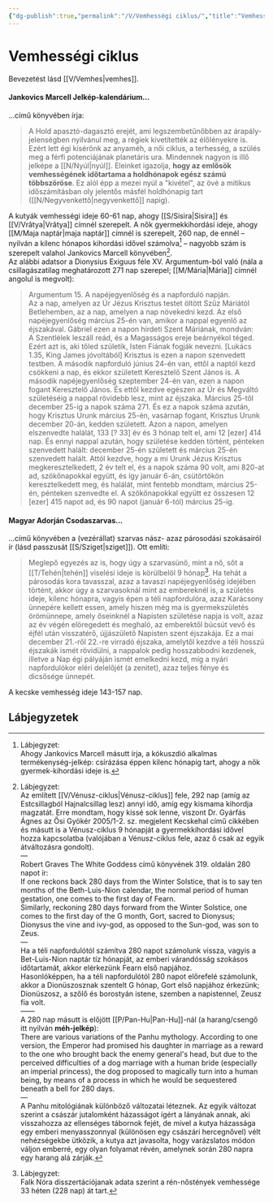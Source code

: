 ```yaml
---
{"dg-publish":true,"permalink":"/V/Vemhességi ciklus/","title":"Vemhességi ciklus","tags":["Englishtexttranslated"],"created":"2024-05-08T15:54","updated":"2024-10-26T00:47"}
---
```



# Vemhességi ciklus

Bevezetést lásd [[V/Vemhes\|vemhes]].  

#### Jankovics Marcell Jelkép-kalendárium...  

...című könyvében írja:  
> A Hold apasztó-dagasztó erejét, ami legszembetűnőbben az árapály-jelenségben nyilvánul meg, a régiek kivetítették az élőlényekre is. Ezért lett égi kísérőnk az anyaméh, a női ciklus, a terhesség, a szülés meg a férfi potenciájának planetáris ura. Mindennek nagyon is illő jelképe a [[N/Nyúl\|nyúl]]. Eleinket igazolja, **hogy az emlősök vemhességének időtartama a holdhónapok egész számú többszöröse**. Ez alól épp a mezei nyúl a "kivétel", az övé a mitikus időszámításban oly jelentős másfél holdhónapig tart ([[N/Negyvenkettő\|negyvenkettő]] napig).  

A kutyák vemhességi ideje 60-61 nap, ahogy [[S/Sisira\|Sisira]] és [[V/Vrâtya\|Vrâtya]] címnél szerepelt. A nők gyermekkihordási ideje, ahogy [[M/Maja naptár\|maja naptár]] címnél is szerepelt, 260 nap, de ennél – nyilván a kilenc hónapos kihordási idővel számolva[^1] – nagyobb szám is szerepelt valahol Jankovics Marcell könyvében[^2].  
Az alábbi adatsor a Dionysius Exiguus féle XV. Argumentum-ból való (nála a csillagászatilag meghatározott 271 nap szerepel; [[M/Mária\|Mária]] címnél angolul is megvolt):  
> Argumentum 15. A napéjegyenlőség és a napforduló napján.  
> Az a nap, amelyen az Úr Jézus Krisztus testet öltött Szűz Máriától Betlehemben, az a nap, amelyen a nap növekedni kezd. Az első napéjegyenlőség március 25-én van, amikor a nappal egyenlő az éjszakával. Gábriel ezen a napon hirdeti Szent Máriának, mondván:  
> A Szentlélek leszáll reád, és a Magasságos ereje beárnyékol téged. Ezért azt is, aki tőled születik, Isten Fiának fogják nevezni. \[Lukács 1.35, King James jóvoltából\] Krisztus is ezen a napon szenvedett testben. A második napforduló június 24-én van, ettől a naptól kezd csökkeni a nap, és ekkor született Keresztelő Szent János is. A második napéjegyenlőség szeptember 24-én van, ezen a napon fogant Keresztelő János. És ettől kezdve egészen az Úr és Megváltó születéséig a nappal rövidebb lesz, mint az éjszaka. Március 25-től december 25-ig a napok száma 271. És ez a napok száma azután, hogy Krisztus Urunk március 25-én, vasárnap fogant, Krisztus Urunk december 20-án, kedden született. Azon a napon, amelyen elszenvedte halálát, 133 \[? 33\] év és 3 hónap telt el, ami 12 \[ezer\] 414 nap. És ennyi nappal azután, hogy születése kedden történt, pénteken szenvedett halált: december 25-én született és március 25-én szenvedett halált. Attól kezdve, hogy a mi Urunk Jézus Krisztus megkeresztelkedett, 2 év telt el, és a napok száma 90 volt, ami 820-at ad, szökőnapokkal együtt, és így január 6-án, csütörtökön keresztelkedett meg, és halálát, mint fentebb mondtam, március 25-én, pénteken szenvedte el. A szökőnapokkal együtt ez összesen 12 \[ezer\] 415 napot ad, és 90 napot (január 6-tól) március 25-ig.  

#### Magyar Adorján Csodaszarvas...  

...című könyvében a (vezérállat) szarvas nász- azaz párosodási szokásairól ír (lásd passzusát [[S/Sziget\|sziget]]). Ott említi:  
> Meglepő egyezés az is, hogy úgy a szarvasünő, mint a nő, sőt a [[T/Tehén\|tehén]] viselési ideje is körülbelöl 9 hónap[^3]. Ha tehát a párosodás kora tavasszal, azaz a tavaszi napéjegyenlőség idejében történt, akkor úgy a szarvasoknál mint az embereknél is, a születés ideje, kilenc hónapra, vagyis épen a téli napfordulóra, azaz Karácsony ünnepére kellett essen, amely hiszen még ma is gyermekszületés örömünnepe, amely őseinknél a Napisten születése napja is volt, azaz az év végén elöregedett és meghaló, az emberektől búcsút vevő és éjfél után visszatérő, újjászülető Napisten szent éjszakája. Ez a mai december 21.-ről 22.-re virradó éjszaka, amelytől kezdve a téli hosszú éjszakák ismét rövidülni, a nappalok pedig hosszabbodni kezdenek, illetve a Nap égi pályáján ismét emelkedni kezd, míg a nyári napfordulókor eléri delelőjét (a zenitet), azaz teljes fénye és dicsősége ünnepét.  

A kecske vemhesség ideje 143-157 nap.  

## Lábjegyzetek

[^1]: Lábjegyzet:  
Ahogy Jankovics Marcell másutt írja, a kókuszdió alkalmas termékenység-jelkép: csírázása éppen kilenc hónapig tart, ahogy a nők gyermek-kihordási ideje is.  

[^2]: Lábjegyzet:  
Az említett [[V/Vénusz-ciklus\|Vénusz-ciklus]] fele, 292 nap (amíg az Estcsillagból Hajnalcsillag lesz) annyi idő, amíg egy kismama kihordja magzatát. Erre mondtam, hogy kissé sok lenne, viszont Dr. Gyárfás Ágnes az Ősi Gyökér 2005/1-2. sz. megjelent Kecskehal című cikkében és másutt is a Vénusz-ciklus 9 hónapját a gyermekkihordási idővel hozza kapcsolatba (valójában a Vénusz-ciklus fele, azaz ő csak az egyik átváltozásra gondolt).  
—  
Robert Graves The White Goddess című könyvének 319. oldalán 280 napot ír:  
If one reckons back 280 days from the Winter Solstice, that is to say ten months of the Beth-Luis-Nion calendar, the normal period of human gestation, one comes to the first day of Fearn.  
Similarly, reckoning 280 days forward from the Winter Solstice, one comes to the first day of the G month, Gort, sacred to Dionysus; Dionysus the vine and ivy-god, as opposed to the Sun-god, was son to Zeus.  
—  
Ha a téli napfordulótól számítva 280 napot számolunk vissza, vagyis a Bet-Luis-Nion naptár tíz hónapját, az emberi várandósság szokásos időtartamát, akkor elérkezünk Fearn első napjához.  
Hasonlóképpen, ha a téli napfordulótól 280 napot előrefelé számolunk, akkor a Dionüszosznak szentelt G hónap, Gort első napjához érkezünk; Dionüszosz, a szőlő és borostyán istene, szemben a napistennel, Zeusz fia volt.  
——  
A 280 nap másutt is előjött [[P/Pan-Hu\|Pan-Hu]]-nál (a harang/csengő itt nyilván **méh-jelkép**):  
There are various variations of the Panhu mythology. According to one version, the Emperor had promised his daughter in marriage as a reward to the one who brought back the enemy general's head, but due to the perceived difficulties of a dog marriage with a human bride (especially an imperial princess), the dog proposed to magically turn into a human being, by means of a process in which he would be sequestered beneath a bell for 280 days.  
—  
A Panhu mitológiának különböző változatai léteznek. Az egyik változat szerint a császár jutalomként házasságot ígért a lányának annak, aki visszahozza az ellenséges tábornok fejét, de mivel a kutya házassága egy emberi menyasszonnyal (különösen egy császári hercegnővel) vélt nehézségekbe ütközik, a kutya azt javasolta, hogy varázslatos módon váljon emberré, egy olyan folyamat révén, amelynek során 280 napra egy harang alá zárják.  

[^3]: Lábjegyzet:  
Falk Nóra disszertációjanak adata szerint a rén-nőstények vemhessége 33 héten (228 nap) át tart.  